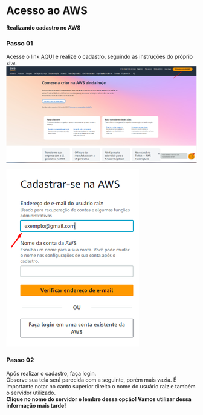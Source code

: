 <!DOCTYPE html>
<html>
<head>
<meta charset="UTF-8"/>
<h1>Acesso ao AWS</h1>
</head>
<body>
<h4>Realizando cadastro no AWS</h4>
  <h3> Passo 01</h3>
  <p>
    Acesse o link <a href="https://aws.amazon.com/" target="_blank" rel="noopener"> AQUI </a> e realize o cadastro, seguindo as instruções do próprio site.<br>
    <break>
      <img src="https://github.com/Thiago5B/Projeto_IoT-SE/blob/main/PT-BR/Manual/img/Crie_conta.png" title="AWS"/>
    <center></center><img src="https://github.com/Thiago5B/Projeto_IoT-SE/blob/main/PT-BR/Manual/img/Crie_conta_raiz.png" title="AWS"/></center>
    </break>
  </p>
  <h3> Passo 02</h3>
  <p>
    Após realizar o cadastro, faça login.<br>
    Observe sua tela será parecida com a seguinte, porém mais vazia. É importante notar no canto superior direito o nome do usuário raiz e também o servidor utilizado. <br>
    <b>Clique no nome do servidor e lembre dessa opção! Vamos utilizar dessa informação mais tarde!</b>
  </p>
</body>
</html>
